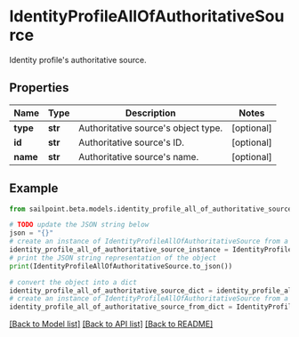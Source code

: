 # IdentityProfileAllOfAuthoritativeSource

Identity profile's authoritative source.

## Properties

Name | Type | Description | Notes
------------ | ------------- | ------------- | -------------
**type** | **str** | Authoritative source&#39;s object type. | [optional] 
**id** | **str** | Authoritative source&#39;s ID. | [optional] 
**name** | **str** | Authoritative source&#39;s name. | [optional] 

## Example

```python
from sailpoint.beta.models.identity_profile_all_of_authoritative_source import IdentityProfileAllOfAuthoritativeSource

# TODO update the JSON string below
json = "{}"
# create an instance of IdentityProfileAllOfAuthoritativeSource from a JSON string
identity_profile_all_of_authoritative_source_instance = IdentityProfileAllOfAuthoritativeSource.from_json(json)
# print the JSON string representation of the object
print(IdentityProfileAllOfAuthoritativeSource.to_json())

# convert the object into a dict
identity_profile_all_of_authoritative_source_dict = identity_profile_all_of_authoritative_source_instance.to_dict()
# create an instance of IdentityProfileAllOfAuthoritativeSource from a dict
identity_profile_all_of_authoritative_source_from_dict = IdentityProfileAllOfAuthoritativeSource.from_dict(identity_profile_all_of_authoritative_source_dict)
```
[[Back to Model list]](../README.md#documentation-for-models) [[Back to API list]](../README.md#documentation-for-api-endpoints) [[Back to README]](../README.md)


